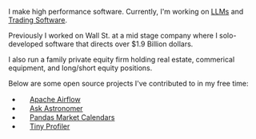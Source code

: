 I make high performance software. Currently, I'm working on [LLMs](https://neets.ai/api) and [Trading Software](https://godelnum.com). 

Previously I worked on Wall St. at a mid stage company where I solo-developed software that directs over $1.9 Billion dollars.

I also run a family private equity firm holding real estate, commerical equipment, and long/short equity positions. 

Below are some open source projects I've contributed to in my free time:  
- <img src="https://github.com/carterjfulcher/carterjfulcher/assets/23005868/999b00ad-c122-4903-b35e-b2b890c10f43" width=15/> [Apache Airflow](https://github.com/apache/airflow)
- <img src="https://www.astronomer.io/monogram/astronomer-monogram-RGB-600px.png" width=15 /> [Ask Astronomer](https://github.com/astronomer/ask-astro)
- <img src="https://pandas.pydata.org//static/img/favicon_white.ico" width=15 /> [Pandas Market Calendars](https://github.com/rsheftel/pandas_market_calendars)
- <img src="https://upload.wikimedia.org/wikipedia/commons/thumb/c/c3/Python-logo-notext.svg/1869px-Python-logo-notext.svg.png" width=15> [Tiny Profiler](https://github.com/carterjfulcher/tinyprofiler) 
